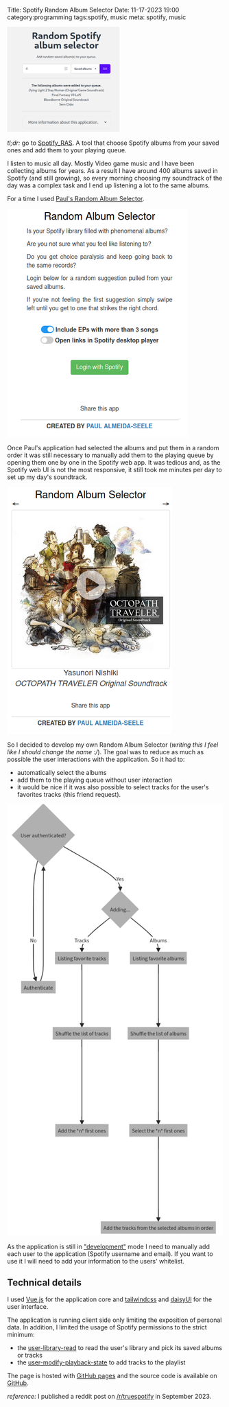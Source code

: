Title: Spotify Random Album Selector
Date: 11-17-2023 19:00
category:programming
tags:spotify, music
meta: spotify, music

<img class="align-left" src="/media/2023.11/spotify_ras.png" alt="Spotify_RAS user interface" width="262">


*tl;dr:* go to [Spotify_RAS](https://maggick.fr/Spotify_RAS/). A tool that choose Spotify albums from
your saved ones and add them to your playing queue.

I listen to music all day. Mostly Video game music and I have been collecting albums for years.
As a result I have around 400 albums saved in Spotify (and still growing), so every morning choosing
my soundtrack of the day was a complex task and I end up listening a lot to the same albums.

<!-- PELICAN_END_SUMMARY -->

For a time I used [Paul's Random Album Selector](https://www.nativenoise.co.za/spotify/album-selector/).

![Paul's UI](/media/2023.11/spotify_ras_paul.png)

Once Paul's application had selected the albums and put them in a random order it was still necessary
to manually add them to the playing queue by opening them one by one in the Spotify web app.
It was tedious and, as the Spotify web UI is not the most responsive, it still took me minutes per
day to set up my day's soundtrack.

![Paul's UI](/media/2023.11/spotify_ras_paul_2.png)

So I decided to develop my own Random Album Selector (*writing this I feel like I should change the name :/*).
The goal was to reduce as much as possible the user interactions with the application. So it had to:

* automatically select the albums
* add them to the playing queue without user interaction
* it would be nice if it was also possible to select tracks for the user's favorites tracks (this friend request).

![Graph describing how the app works](/media/2023.11/spotify_ras_graph.png)

As the application is still in ["development"](https://developer.spotify.com/documentation/web-api/concepts/quota-modes)
mode I need to manually add each user to the application (Spotify username and email).
If you want to use it I will need to add your information to the users' whitelist.


## Technical details

I used [Vue.js](https://vuejs.org/) for the application core and [tailwindcss](https://tailwindcss.com/docs/installation)
and [daisyUI](https://daisyui.com/) for the user interface.

The application is running client side only limiting the exposition of personal data.
In addition, I limited the usage of Spotify permissions to the strict minimum:
* the [user-library-read](https://developer.spotify.com/documentation/web-api/concepts/scopes#user-library-read) to read the user's library and pick its saved albums or tracks
* the [user-modify-playback-state](https://developer.spotify.com/documentation/web-api/concepts/scopes#user-modify-playback-state) to add tracks to the playlist

The page is hosted with [GitHub pages](https://pages.github.com/) and the source code is available
on [GitHub](https://github.com/maggick/Spotify_RAS).


*reference:* I published a reddit post on
[/r/truespotify](https://www.reddit.com/r/truespotify/comments/16d4p81/spotify_random_album_selector/)
in September 2023.


